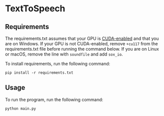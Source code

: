 # TextToSpeech

## Requirements

The requirements.txt assumes that your GPU is [CUDA-enabled](https://developer.nvidia.com/cuda-gpus) and that you are on Windows.
If your GPU is not CUDA-enabled, remove `+cu117` from the requirements.txt file before running the command below.
If you are on Linux or macOS, remove the line with `soundfile` and add `sox_io`.

To install requirements, run the following command:

`pip install -r requirements.txt`

## Usage

To run the program, run the following command:

`python main.py`
